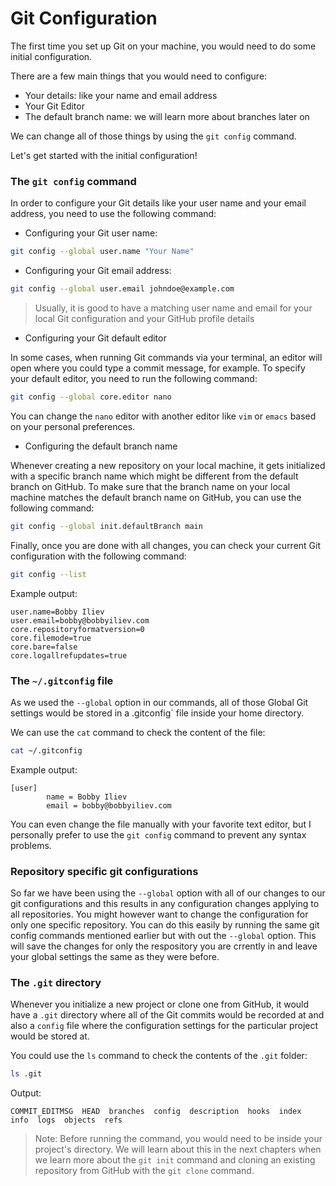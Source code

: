 # Git Configuration

The first time you set up Git on your machine, you would need to do some initial configuration.

There are a few main things that you would need to configure:

* Your details: like your name and email address
* Your Git Editor
* The default branch name: we will learn more about branches later on

We can change all of those things by using the `git config` command.

Let's get started with the initial configuration!

### The `git config` command

In order to configure your Git details like your user name and your email address, you need to use the following command:

* Configuring your Git user name:

```bash
git config --global user.name "Your Name"
```

* Configuring your Git email address:

```bash
git config --global user.email johndoe@example.com
```

> Usually, it is good to have a matching user name and email for your local Git configuration and your GitHub profile details

* Configuring your Git default editor

In some cases, when running Git commands via your terminal, an editor will open where you could type a commit message, for example. To specify your default editor, you need to run the following command:

```bash
git config --global core.editor nano
```

You can change the `nano` editor with another editor like `vim` or `emacs` based on your personal preferences.

* Configuring the default branch name

Whenever creating a new repository on your local machine, it gets initialized with a specific branch name which might be different from the default branch on GitHub. To make sure that the branch name on your local machine matches the default branch name on GitHub, you can use the following command:

```bash
git config --global init.defaultBranch main
```

Finally, once you are done with all changes, you can check your current Git configuration with the following command:

```bash
git config --list
```

Example output:

```
user.name=Bobby Iliev
user.email=bobby@bobbyiliev.com
core.repositoryformatversion=0
core.filemode=true
core.bare=false
core.logallrefupdates=true
```

### The `~/.gitconfig` file

As we used the `--global` option in our commands, all of those Global Git settings would be stored in a .gitconfig` file inside your home directory.

We can use the `cat` command to check the content of the file:

```bash
cat ~/.gitconfig
```

Example output:

```
[user]
        name = Bobby Iliev
        email = bobby@bobbyiliev.com
```

You can even change the file manually with your favorite text editor, but I personally prefer to use the `git config` command to prevent any syntax problems.

### Repository specific git configurations

So far we have been using the `--global` option with all of our changes to our git configurations and this results in any configuration changes applying to all repositories. You might however want to change the configuration for only one specific repository. 
You can do this easily by running the same git config commands mentioned earlier but with out the `--global` option. This will save the changes for only the respository you are crrently in and leave your global settings the same as they were before. 

### The `.git` directory

Whenever you initialize a new project or clone one from GitHub, it would have a `.git` directory where all of the Git commits would be recorded at and also a `config` file where the configuration settings for the particular project would be stored at.

You could use the `ls` command to check the contents of the `.git` folder:

```bash
ls .git
```

Output:

```
COMMIT_EDITMSG  HEAD  branches  config  description  hooks  index  info  logs  objects  refs
```

> Note: Before running the command, you would need to be inside your project's directory. We will learn about this in the next chapters when we learn more about the `git init` command and cloning an existing repository from GitHub with the `git clone` command.
